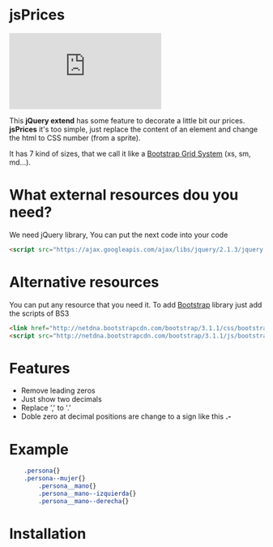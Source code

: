 jsPrices
=======
[![Download Help](http://XXXXX/jsPrices.pdf)](http://XXXXX/jsPrices.pdf)

This <strong>jQuery extend</strong> has some feature to decorate a little bit our prices. <strong>jsPrices</strong> it's too simple, just replace the content of an element and change the html to CSS number (from a sprite).

It has 7 kind of sizes, that we call it like a <a href="http://getbootstrap.com/css/#grid" target="_blank">Bootstrap Grid System</a> (xs, sm, md...).

What external resources dou you need?
========
We need jQuery library, You can put the next code into your code

```html
<script src="https://ajax.googleapis.com/ajax/libs/jquery/2.1.3/jquery.min.js"></script>
```

Alternative resources
========
You can put any resource that you need it. To add <a href="http://getbootstrap.com/" target="_blank">Bootstrap</a> library just add the scripts of BS3
```html
<link href="http://netdna.bootstrapcdn.com/bootstrap/3.1.1/css/bootstrap.min.css" rel="stylesheet">
<script src="http://netdna.bootstrapcdn.com/bootstrap/3.1.1/js/bootstrap.min.js"></script>
```
Features
========

<ul>
<li>Remove leading zeros</li>
<li>Just show two decimals</li>
<li>Replace ',' to '.'</li>
<li>Doble zero at decimal positions are change to a sign like this <strong>.-</strong></li>
</ul>

Example
========

```css
    .persona{}
    .persona--mujer{}
        .persona__mano{}
        .persona__mano--izquierda{}
        .persona__mano--derecha{}
```

Installation
============
